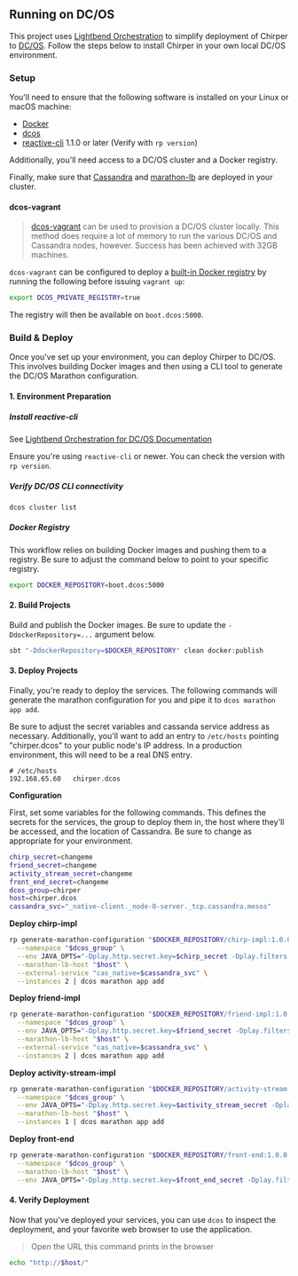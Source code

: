 ## Running on DC/OS

This project uses [Lightbend Orchestration](https://developer.lightbend.com/docs/lightbend-orchestration/latest/) to
simplify deployment of Chirper to [DC/OS](https://dcos.io/). Follow the steps below to install Chirper in your
own local DC/OS environment.

### Setup

You'll need to ensure that the following software is installed on your Linux or macOS machine:

* [Docker](https://www.docker.com/)
* [dcos](https://github.com/dcos/dcos-cli)
* [reactive-cli](https://developer.lightbend.com/docs/reactive-platform-tooling/latest/cli-installation.html#install-the-cli) 1.1.0 or later (Verify with `rp version`)

Additionally, you'll need access to a DC/OS cluster and a Docker registry.

Finally, make sure that [Cassandra](https://docs.mesosphere.com/services/cassandra/) and [marathon-lb](https://github.com/mesosphere/marathon-lb)
are deployed in your cluster.

#### dcos-vagrant

> [dcos-vagrant](https://github.com/dcos/dcos-vagrant) can be used to provision a DC/OS cluster locally. This method does require a lot of memory to run the various DC/OS and Cassandra nodes, however. Success has been achieved with 32GB machines.

`dcos-vagrant` can be configured to deploy a [built-in Docker registry](https://github.com/dcos/dcos-vagrant/blob/master/examples/private-registry.md) by running the following before issuing `vagrant up`:

```bash
export DCOS_PRIVATE_REGISTRY=true
```

The registry will then be available on `boot.dcos:5000`.

### Build & Deploy

Once you've set up your environment, you can deploy Chirper to DC/OS. This involves building Docker images and then
using a CLI tool to generate the DC/OS Marathon configuration.

#### 1. Environment Preparation

##### Install reactive-cli

See [Lightbend Orchestration for DC/OS Documentation](<todo>)

Ensure you're using `reactive-cli` <fixme> or newer. You can check the version with `rp version`.

##### Verify DC/OS CLI connectivity

```bash
dcos cluster list
```

##### Docker Registry

This workflow relies on building Docker images and pushing them to a registry. Be sure to adjust the command below
to point to your specific registry.

```bash
export DOCKER_REPOSITORY=boot.dcos:5000
```

#### 2. Build Projects

Build and publish the Docker images. Be sure to update the `-DdockerRepository=...` argument below.

```bash
sbt "-DdockerRepository=$DOCKER_REPOSITORY" clean docker:publish
```

#### 3. Deploy Projects

Finally, you're ready to deploy the services. The following commands will generate the marathon configuration for you and pipe it to `dcos marathon app add`.

Be sure to adjust the secret variables and cassanda service address as necessary. Additionally, you'll want to add
an entry to `/etc/hosts` pointing "chirper.dcos" to your public node's IP address. In a production environment, this will need to
be a real DNS entry.

```
# /etc/hosts
192.168.65.60   chirper.dcos
```

**Configuration**

First, set some variables for the following commands. This defines the secrets for the services, the group to deploy them in, the host where they'll be accessed, and the location of Cassandra. Be sure to change as appropriate for your environment.

```bash
chirp_secret=changeme
friend_secret=changeme
activity_stream_secret=changeme
front_end_secret=changeme
dcos_group=chirper
host=chirper.dcos
cassandra_svc="_native-client._node-0-server._tcp.cassandra.mesos"
```

**Deploy chirp-impl**

```bash
rp generate-marathon-configuration "$DOCKER_REPOSITORY/chirp-impl:1.0.0-SNAPSHOT" \
  --namespace "$dcos_group" \
  --env JAVA_OPTS="-Dplay.http.secret.key=$chirp_secret -Dplay.filters.hosts.allowed.0=$host" \
  --marathon-lb-host "$host" \
  --external-service "cas_native=$cassandra_svc" \
  --instances 2 | dcos marathon app add
```

**Deploy friend-impl**

```bash
rp generate-marathon-configuration "$DOCKER_REPOSITORY/friend-impl:1.0.0-SNAPSHOT" \
  --namespace "$dcos_group" \
  --env JAVA_OPTS="-Dplay.http.secret.key=$friend_secret -Dplay.filters.hosts.allowed.0=$host" \
  --marathon-lb-host "$host" \
  --external-service "cas_native=$cassandra_svc" \
  --instances 2 | dcos marathon app add
```

**Deploy activity-stream-impl**

```bash
rp generate-marathon-configuration "$DOCKER_REPOSITORY/activity-stream-impl:1.0.0-SNAPSHOT" \
  --namespace "$dcos_group" \
  --env JAVA_OPTS="-Dplay.http.secret.key=$activity_stream_secret -Dplay.filters.hosts.allowed.0=$host" \
  --marathon-lb-host "$host" \
  --instances 1 | dcos marathon app add
```

**Deploy front-end**

```bash
rp generate-marathon-configuration "$DOCKER_REPOSITORY/front-end:1.0.0-SNAPSHOT" \
  --namespace "$dcos_group" \
  --marathon-lb-host "$host" \
  --env JAVA_OPTS="-Dplay.http.secret.key=$front_end_secret -Dplay.filters.hosts.allowed.0=$host" | dcos marathon app add
```

#### 4. Verify Deployment

Now that you've deployed your services, you can use `dcos` to
inspect the deployment, and your favorite web browser to use the application.


> Open the URL this command prints in the browser

```bash
echo "http://$host/"
```
